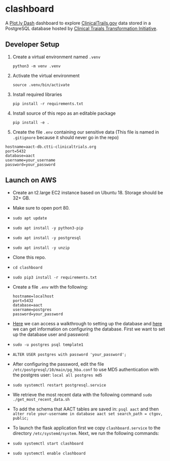 
# clashboard

A [Plot.ly Dash](https://dash.plot.ly/) dashboard  to explore [ClinicalTrails.gov](https://clinicaltrials.gov/) data 
stored in a PostgreSQL database hosted by 
[Clinical Traials Transformation Initiative](https://aact.ctti-clinicaltrials.org/).


## Developer Setup

1. Create a virtual environment named `.venv`

    `python3 -m venv .venv`

2. Activate the virtual environment

    `source .venv/bin/activate`
    
3. Install required libraries

    `pip install -r requirements.txt`
    
4. Install source of this repo as an editable package

    `pip install -e .`
    
5. Create the file `.env` containing our sensitive data (This file is named in
   `.gitignore` because it should never go in the repo)

  ```
  hostname=aact-db.ctti-clinicaltrials.org
  port=5432
  database=aact
  username=your_username
  password=your_password

  ```   

## Launch on AWS

* Create an t2.large EC2 instance based on Ubuntu 18. Storage should be 32+ GB.
* Make sure to open port 80.
* `sudo apt update`
* `sudo apt install -y python3-pip`
* `sudo apt install -y postgresql`
* `sudo apt install -y unzip`
* Clone this repo.
* `cd clashboard`
* `sudo pip3 install -r requirements.txt`
* Create a file `.env` with the following:

  ```
  hostname=localhost
  port=5432
  database=aact
  username=postgres
  password=your_password

  ```

* [Here](https://aact.ctti-clinicaltrials.org/snapshots) we can access a walkthrough to setting up the database and [here](https://help.ubuntu.com/stable/serverguide/postgresql.html) we can get information on configuring the database. First we want to set up the database user and password:
* `sudo -u postgres psql template1`
* `ALTER USER postgres with password 'your_password';`

* After configuring the password, edit the file `/etc/postgresql/10/main/pg_hba.conf` to use MD5 authentication with the postgres user:
`local all postgres md5`

* `sudo systemctl restart postgresql.service`

* We retrieve the most recent data with the following command `sudo ./get_most_recent_data.sh`

* To add the schema that AACT tables are saved in: `psql aact` and then `alter role your-username in database aact set search_path = ctgov, public;`

* To launch the flask application first we copy `clashboard.service` to the directory `/etc/systemd/system`. Next, we run the following commands: 
* `sudo systemctl start clashboard`
* `sudo systemctl enable clashboard`